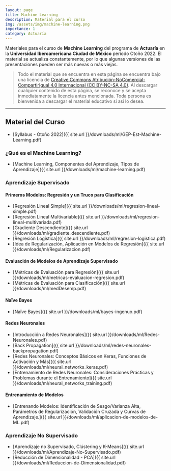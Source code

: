 ```yaml
---
layout: page
title: Machine Learning
description: Material para el curso
img: /assets/img/machine-learning.png
importance: 1
category: Actuaría
---
```


Materiales para el curso de **Machine Learning** del programa de **Actuaría** en la **Universidad Iberoamericana Ciudad de México** periodo Otoño 2022. El material se actualiza constantemente, por lo que algunas versiones de las presentaciones pueden ser más nuevas o más viejas. 

> Todo el material que se encuentra en esta página se encuentra bajo una licencia de [Creative Commons Atribución-NoComercial-CompartirIgual 4.0 Internacional (CC BY-NC-SA 4.0)](https://creativecommons.org/licenses/by-nc-sa/4.0/deed.es). Al descargar cualquier contenido de esta página, se reconoce y se acepta inmediatamente la licencia antes mencionada. Toda persona es bienvenida a descargar el material educativo si así lo desea.

---

## Material del Curso

- [Syllabus - Otoño 2022]({{ site.url }}/downloads/ml/GEP-Est-Machine-Learning.pdf)

### ¿Qué es el Machine Learning?

- [Machine Learning, Componentes del Aprendizaje, Tipos de Aprendizaje]({{ site.url }}/downloads/ml/machine-learning.pdf)

### Aprendizaje Supervisado
#### Primeros Modelos: Regresión y un Truco para Clasificación
- [Regresión Lineal Simple]({{ site.url }}/downloads/ml/regresion-lineal-simple.pdf)
- [Regresión Lineal Multivariable]({{ site.url }}/downloads/ml/regresion-lineal-multivariada.pdf)
- [Gradiente Descendiente]({{ site.url }}/downloads/ml/gradiente_descendiente.pdf)
- [Regresión Logística]({{ site.url }}/downloads/ml/regresion-logistica.pdf)
- [Idea de Regularización, Aplicación en Modelos de Regresión]({{ site.url }}/downloads/ml/Regularizacion.pdf)

#### Evaluación de Modelos de Aprendizaje Supervisado
- [Métricas de Evaluación para Regresión]({{ site.url }}/downloads/ml/metricas-evaluacion-regresion.pdf)
- [Métricas de Evaluación para Clasificación]({{ site.url }}/downloads/ml/medDesemp.pdf)

#### Naïve Bayes
- [Naïve Bayes]({{ site.url }}/downloads/ml/bayes-ingenuo.pdf)

#### Redes Neuronales
- [Introducción a Redes Neuronales]({{ site.url }}/downloads/ml/Redes-Neuronales.pdf)
- [Back Propagation]({{ site.url }}/downloads/ml/redes-neuronales-backpropagation.pdf)
- [Redes Neuronales: Conceptos Básicos en Keras, Funciones de Activación y Más]({{ site.url }}/downloads/ml/neural_networks_keras.pdf)
- [Entrenamiento de Redes Neuronales: Consideraciones Prácticas y Problemas durante el Entrenamiento]({{ site.url }}/downloads/ml/neural_networks_training.pdf)

#### Entrenamiento de Modelos
- [Entrenando Modelos: Identificación de Sesgo/Varianza Alta, Parámetros de Regularización, Validación Cruzada y Curvas de Aprendizaje.]({{ site.url }}/downloads/ml/aplicacion-de-modelos-de-ML.pdf)

### Aprendizaje No Supervisado
- [Aprendizaje no Supervisado, Clústering y K-Means]({{ site.url }}/downloads/ml/Aprendizaje-No-Supervisado.pdf)
- [Reducción de Dimensionalidad - PCA]({{ site.url }}/downloads/ml/Reduccion-de-Dimensionalidad.pdf)
